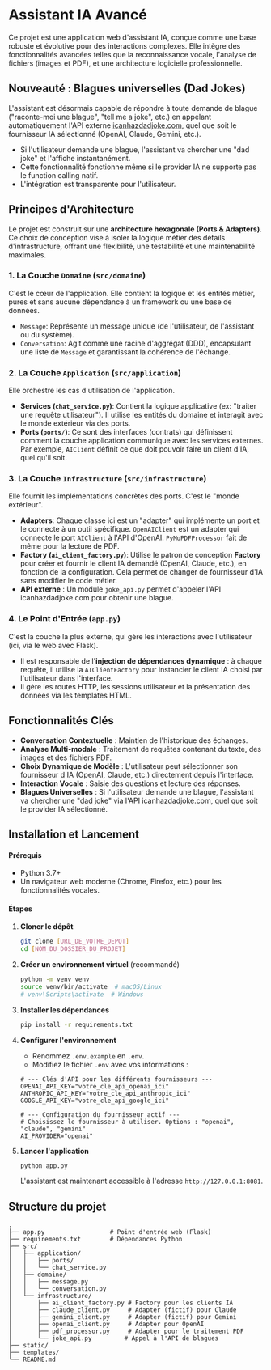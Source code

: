 # Assistant IA Avancé

Ce projet est une application web d'assistant IA, conçue comme une base robuste et évolutive pour des interactions complexes. Elle intègre des fonctionnalités avancées telles que la reconnaissance vocale, l'analyse de fichiers (images et PDF), et une architecture logicielle professionnelle.

## Nouveauté : Blagues universelles (Dad Jokes)

L'assistant est désormais capable de répondre à toute demande de blague ("raconte-moi une blague", "tell me a joke", etc.) en appelant automatiquement l'API externe [icanhazdadjoke.com](https://icanhazdadjoke.com/), quel que soit le fournisseur IA sélectionné (OpenAI, Claude, Gemini, etc.).

- Si l'utilisateur demande une blague, l'assistant va chercher une "dad joke" et l'affiche instantanément.
- Cette fonctionnalité fonctionne même si le provider IA ne supporte pas le function calling natif.
- L'intégration est transparente pour l'utilisateur.

## Principes d'Architecture

Le projet est construit sur une **architecture hexagonale (Ports & Adapters)**. Ce choix de conception vise à isoler la logique métier des détails d'infrastructure, offrant une flexibilité, une testabilité et une maintenabilité maximales.

### 1. La Couche `Domaine` (`src/domaine`)
C'est le cœur de l'application. Elle contient la logique et les entités métier, pures et sans aucune dépendance à un framework ou une base de données.
-   `Message`: Représente un message unique (de l'utilisateur, de l'assistant ou du système).
-   `Conversation`: Agit comme une racine d'aggrégat (DDD), encapsulant une liste de `Message` et garantissant la cohérence de l'échange.

### 2. La Couche `Application` (`src/application`)
Elle orchestre les cas d'utilisation de l'application.
-   **Services (`chat_service.py`)**: Contient la logique applicative (ex: "traiter une requête utilisateur"). Il utilise les entités du domaine et interagit avec le monde extérieur via des ports.
-   **Ports (`ports/`)**: Ce sont des interfaces (contrats) qui définissent comment la couche application communique avec les services externes. Par exemple, `AIClient` définit ce que doit pouvoir faire un client d'IA, quel qu'il soit.

### 3. La Couche `Infrastructure` (`src/infrastructure`)
Elle fournit les implémentations concrètes des ports. C'est le "monde extérieur".
-   **Adapters**: Chaque classe ici est un "adapter" qui implémente un port et le connecte à un outil spécifique. `OpenAIClient` est un adapter qui connecte le port `AIClient` à l'API d'OpenAI. `PyMuPDFProcessor` fait de même pour la lecture de PDF.
-   **Factory (`ai_client_factory.py`)**: Utilise le patron de conception **Factory** pour créer et fournir le client IA demandé (OpenAI, Claude, etc.), en fonction de la configuration. Cela permet de changer de fournisseur d'IA sans modifier le code métier.
-   **API externe** : Un module `joke_api.py` permet d'appeler l'API icanhazdadjoke.com pour obtenir une blague.

### 4. Le Point d'Entrée (`app.py`)
C'est la couche la plus externe, qui gère les interactions avec l'utilisateur (ici, via le web avec Flask).
-   Il est responsable de l'**injection de dépendances dynamique** : à chaque requête, il utilise la `AIClientFactory` pour instancier le client IA choisi par l'utilisateur dans l'interface.
-   Il gère les routes HTTP, les sessions utilisateur et la présentation des données via les templates HTML.

## Fonctionnalités Clés
-   **Conversation Contextuelle** : Maintien de l'historique des échanges.
-   **Analyse Multi-modale** : Traitement de requêtes contenant du texte, des images et des fichiers PDF.
-   **Choix Dynamique de Modèle** : L'utilisateur peut sélectionner son fournisseur d'IA (OpenAI, Claude, etc.) directement depuis l'interface.
-   **Interaction Vocale** : Saisie des questions et lecture des réponses.
-   **Blagues Universelles** : Si l'utilisateur demande une blague, l'assistant va chercher une "dad joke" via l'API icanhazdadjoke.com, quel que soit le provider IA sélectionné.

## Installation et Lancement

#### Prérequis
-   Python 3.7+
-   Un navigateur web moderne (Chrome, Firefox, etc.) pour les fonctionnalités vocales.

#### Étapes

1.  **Cloner le dépôt**
    ```bash
    git clone [URL_DE_VOTRE_DEPOT]
    cd [NOM_DU_DOSSIER_DU_PROJET]
    ```

2.  **Créer un environnement virtuel** (recommandé)
    ```bash
    python -m venv venv
    source venv/bin/activate  # macOS/Linux
    # venv\Scripts\activate  # Windows
    ```

3.  **Installer les dépendances**
    ```bash
    pip install -r requirements.txt
    ```

4.  **Configurer l'environnement**
    -   Renommez `.env.example` en `.env`.
    -   Modifiez le fichier `.env` avec vos informations :
    ```env
    # --- Clés d'API pour les différents fournisseurs ---
    OPENAI_API_KEY="votre_cle_api_openai_ici"
    ANTHROPIC_API_KEY="votre_cle_api_anthropic_ici"
    GOOGLE_API_KEY="votre_cle_api_google_ici"

    # --- Configuration du fournisseur actif ---
    # Choisissez le fournisseur à utiliser. Options : "openai", "claude", "gemini"
    AI_PROVIDER="openai"
    ```

5.  **Lancer l'application**
    ```bash
    python app.py
    ```
    L'assistant est maintenant accessible à l'adresse `http://127.0.0.1:8081`.

## Structure du projet

```
.
├── app.py                  # Point d'entrée web (Flask)
├── requirements.txt        # Dépendances Python
├── src/
│   ├── application/
│   │   ├── ports/
│   │   └── chat_service.py
│   ├── domaine/
│   │   ├── message.py
│   │   └── conversation.py
│   └── infrastructure/
│       ├── ai_client_factory.py # Factory pour les clients IA
│       ├── claude_client.py     # Adapter (fictif) pour Claude
│       ├── gemini_client.py     # Adapter (fictif) pour Gemini
│       ├── openai_client.py     # Adapter pour OpenAI
│       ├── pdf_processor.py     # Adapter pour le traitement PDF
│       └── joke_api.py         # Appel à l'API de blagues
├── static/
├── templates/
└── README.md
```
